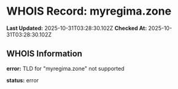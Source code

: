 # WHOIS Record: myregima.zone

**Last Updated:** 2025-10-31T03:28:30.102Z
**Checked At:** 2025-10-31T03:28:30.102Z

## WHOIS Information

**error:** TLD for "myregima.zone" not supported

**status:** error

